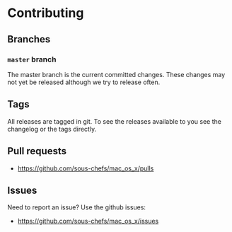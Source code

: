 # Contributing

## Branches

### `master` branch

The master branch is the current committed changes. These changes may not yet be released although we try to release often.

## Tags

All releases are tagged in git. To see the releases available to you see the changelog or the tags directly.

## Pull requests

- <https://github.com/sous-chefs/mac_os_x/pulls>

## Issues

Need to report an issue? Use the github issues:

- <https://github.com/sous-chefs/mac_os_x/issues>
